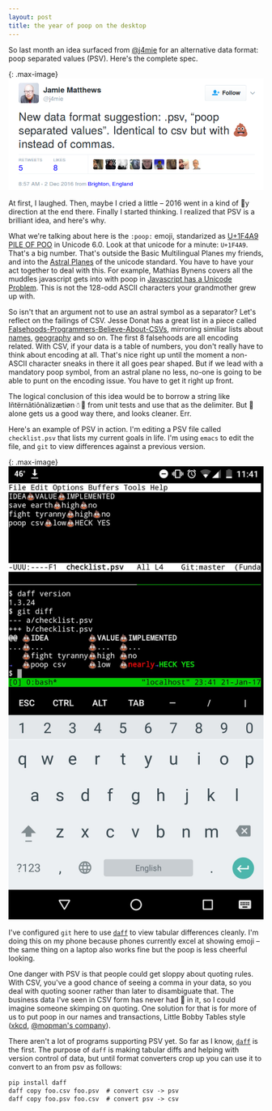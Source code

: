 ```yaml
---
layout: post
title: the year of poop on the desktop
---
```


So last month an idea surfaced from [@j4mie](https://twitter.com/j4mie])
for an alternative data format: poop separated values (PSV).  Here's the
complete spec.

{: .max-image}
![PSV Spec](/images/psv_spec.png)

At first, I laughed.  Then, maybe I cried a little &ndash; 2016 went in a
kind of &#x1f4a9;y direction at the end there.
Finally I started thinking.  I realized that PSV is a brilliant idea,
and here's why.

What we're talking about here is the `:poop:` emoji, standarized as
<a href='http://www.fileformat.info/info/unicode/char/1f4a9/index.htm'>U+1F4A9 PILE OF POO</a>
in Unicode 6.0.
Look at that unicode for a minute: `U+1F4A9`.  That's a big number.
That's outside the Basic Multilingual Planes my friends, and into
the <a href='https://en.wikipedia.org/wiki/Plane_%28Unicode%29'>Astral Planes</a> of
the unicode standard.  You have to have your act together to deal with this.
For example, Mathias Bynens covers all the muddles javascript gets into with poop in
<a href='https://mathiasbynens.be/notes/javascript-unicode'>Javascript has a Unicode Problem</a>.
This is not the 128-odd ASCII characters your grandmother grew up with.

So isn't that an argument not to use an astral symbol as a separator?
Let's reflect on the failings of CSV.  Jesse
Donat has a great list in a piece called
<a href='https://donatstudios.com/Falsehoods-Programmers-Believe-About-CSVs'>Falsehoods-Programmers-Believe-About-CSVs</a>,
mirroring similiar lists about <a href='http://www.kalzumeus.com/2010/06/17/falsehoods-programmers-believe-about-names/'>names</a>,
<a href='http://wiesmann.codiferes.net/wordpress/?p=15187&lang=en'>geography</a> and so on.
The first 8 falsehoods are all encoding related.  With CSV, if your data is a table
of numbers, you don't really have to think about encoding at all.  That's nice
right up until
the moment a non-ASCII character sneaks in there it all goes pear shaped.
But if we lead with a mandatory poop symbol, from an astral plane no less,
no-one is going to be able to punt on the encoding issue.  You have
to get it right up front.

The logical conclusion of this idea would be to borrow a string
like I&ntilde;t&euml;rn&acirc;ti&ocirc;n&agrave;liz&aelig;ti&oslash;n&#x2603;&#x1F4A9;
from unit tests and use that as the delimiter.  But &#x1F4A9; alone gets us a good way there,
and looks cleaner. Err.

Here's an example of PSV in action.  I'm editing a PSV file called
`checklist.psv` that lists my current goals in life.  I'm using `emacs`
to edit the file, and `git` to view differences against a previous
version.

{: .max-image}
![PSV and daff](/images/psv_diff.jpg)

I've configured `git` here to use <a href='https://github.com/paulfitz/daff'>`daff`</a>
to view tabular differences cleanly.  I'm doing this on my phone because phones
currently excel at showing emoji &ndash; the same thing on a laptop also works fine
but the poop is less cheerful looking.

One danger with PSV is that people could get sloppy about quoting
rules.  With CSV, you've a good chance of seeing a comma in your data,
so you deal with quoting sooner rather than later to disambiguate that.
The business data I've seen in CSV form has never had &#x1F4A9; in it,
so I could imagine someone skimping on quoting.  One solution for that
is for more of us to put poop in our names and transactions,
Little Bobby Tables style (<a href='https://xkcd.com/327/'>xkcd</a>,
<a href='https://opencorporates.com/companies/gb/10542519'>@mopman's company</a>).

There aren't a lot of programs supporting PSV yet.  So far as I know,
<a href='https://github.com/paulfitz/daff'>`daff`</a> is the first.
The purpose of `daff` is making tabular diffs and helping with
version control of data, but until format converters crop up you
can use it to convert to an from psv as follows:

```
pip install daff
daff copy foo.csv foo.psv  # convert csv -> psv
daff copy foo.psv foo.csv  # convert psv -> csv
```


